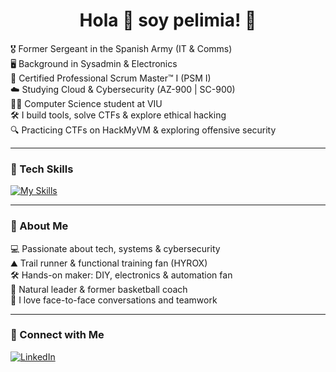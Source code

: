 <div align="center"> 
  <h1> Hola 👋 soy pelimia! 👋 </h1>
</div>


🎖️ Former Sergeant in the Spanish Army (IT & Comms)  
🖥️ Background in Sysadmin & Electronics  
📜 Certified Professional Scrum Master™ I (PSM I)  
☁️ Studying Cloud & Cybersecurity (AZ-900 | SC-900)  
👨‍🎓 Computer Science student at VIU  
🛠️ I build tools, solve CTFs & explore ethical hacking  
🔍 Practicing CTFs on HackMyVM & exploring offensive security


---

### 🔗 Tech Skills 
[![My Skills](https://skillicons.dev/icons?i=html,azure,kali,linux,windows,java,arduino,wordpress,flutter&perline=3)](https://skillicons.dev)

---

### 🎯 About Me
💻 Passionate about tech, systems & cybersecurity  
⛰️ Trail runner & functional training fan (HYROX)  
🛠️ Hands-on maker: DIY, electronics & automation fan  
🏀 Natural leader & former basketball coach  
💬 I love face-to-face conversations and teamwork

---

### 🔗 Connect with Me
[![LinkedIn](https://img.shields.io/badge/LinkedIn-blue?logo=linkedin&style=flat)](https://www.linkedin.com/in/pelimia/)  
<!--
**pelimia/pelimia** is a ✨ _special_ ✨ repository because its `README.md` (this file) appears on your GitHub profile.

Here are some ideas to get you started:

- 🔭 I’m currently working on ...
- 🌱 I’m currently learning ...
- 👯 I’m looking to collaborate on ...
- 🤔 I’m looking for help with ...
- 💬 Ask me about ...
- 📫 How to reach me: ...
- 😄 Pronouns: ...
- ⚡ Fun fact: ...
-->

